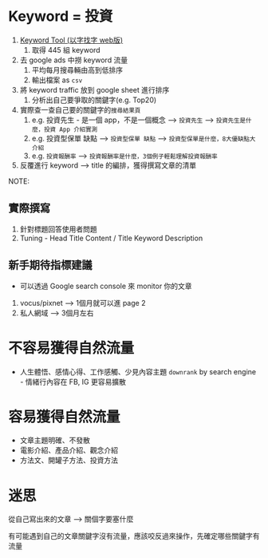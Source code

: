 # Keyword = 投資

1. [Keyword Tool (以字找字 web版)](https://keywordtool.io/search/keywords/google/10139421?category=web&keyword=%E7%87%92%E7%83%A4&country=TW&language=zh-TW#suggestions)
   1. 取得 445 組 keyword
2. 去 google ads 中撈 keyword 流量
   1. 平均每月搜尋輛由高到低排序
   2. 輸出檔案 as `csv`
3. 將 keyword traffic 放到 google sheet 進行排序
   1. 分析出自己要爭取的關鍵字(e.g. Top20)
4. 實際查一查自己要的關鍵字的`搜尋結果頁`
   1. e.g. 投資先生 - 是一個 app，不是一個概念 --> `投資先生` --> `投資先生是什麼，投資 App 介紹實測`
   2. e.g. 投資型保單 缺點 --> `投資型保單 缺點` --> `投資型保單是什麼，8大優缺點大介紹`
   3. e.g. `投資報酬率` --> `投資報酬率是什麼，3個例子輕鬆理解投資報酬率`
5. 反覆進行 keyword --> title 的編排，獲得撰寫文章的清單

NOTE:

## 實際撰寫

1. 針對標題回答使用者問題
2. Tuning - Head Title Content / Title Keyword Description

## 新手期待指標建議

* 可以透過 Google search console 來 monitor 你的文章

1. vocus/pixnet --> 1個月就可以進 page 2
2. 私人網域 --> 3個月左右

# 不容易獲得自然流量

* 人生體悟、感情心得、工作感觸、少見內容主題 `downrank` by search engine - 情緒行內容在 FB, IG 更容易擴散


# 容易獲得自然流量

*  文章主題明確、不發散
*  電影介紹、產品介紹、觀念介紹
*  方法文、開罐子方法、投資方法


# 迷思

從自己寫出來的文章 --> 關個字要塞什麼

有可能遇到自己的文章關鍵字沒有流量，應該咬反過來操作，先確定哪些關鍵字有流量

